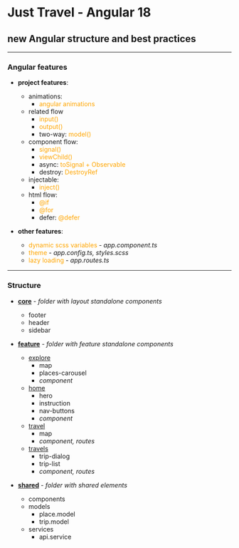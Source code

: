 # Just Travel - Angular 18

## new Angular structure and best practices

---------------------
<style>
x { color: orange }
g { color: gold }
</style>

### Angular features

* **project features**:
    * animations:
        * <x>angular animations</x>
    * related flow
        * <x>input()</x>
        * <x>output()</x>
        * two-way: <x>model()</x>
    * component flow:
        * <x>signal()</x>
        * <x>viewChild()</x>
        * async: <x>toSignal + Observable<x>
        * destroy: <x>DestroyRef<x>
    * injectable:
        * <x>inject()</x>
    * html flow:
        * <x>@if</x>
        * <x>@for</x>
        * defer: <x>@defer</x>


* **other features**:
    * <x>dynamic scss variables</x> - _app.component.ts_
    * <x>theme</x> - _app.config.ts, styles.scss_
    * <x>lazy loading</x> - _app.routes.ts_

------------------

### Structure

* **[core](app/src/app/core)** - _folder with layout standalone components_
    * footer
    * header
    * sidebar


* **[feature](app/src/app/feature)** - _folder with feature standalone components_
    * [explore](app/src/app/feature/explore)
        * map
        * places-carousel
        * _component_
    * [home](app/src/app/feature/home)
        * hero
        * instruction
        * nav-buttons
        * _component_
    * [travel](app/src/app/feature/travel)
        * map
        * _component, routes_
    * [travels](app/src/app/feature/travels)
        * trip-dialog
        * trip-list
        * _component, routes_


* **[shared](app/src/app/shared)** - _folder with shared elements_
    * components
    * models
        * place.model
        * trip.model
    * services
        * api.service